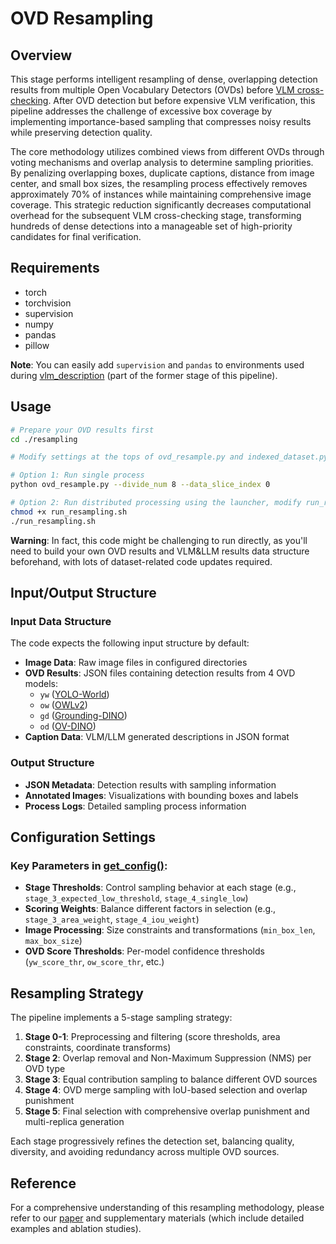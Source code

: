 # OVD Resampling

## Overview

This stage performs intelligent resampling of dense, overlapping detection results from multiple Open Vocabulary Detectors (OVDs) before [VLM cross-checking](../vlm_cross_checking). After OVD detection but before expensive VLM verification, this pipeline addresses the challenge of excessive box coverage by implementing importance-based sampling that compresses noisy results while preserving detection quality.

The core methodology utilizes combined views from different OVDs through voting mechanisms and overlap analysis to determine sampling priorities. By penalizing overlapping boxes, duplicate captions, distance from image center, and small box sizes, the resampling process effectively removes approximately 70% of instances while maintaining comprehensive image coverage. This strategic reduction significantly decreases computational overhead for the subsequent VLM cross-checking stage, transforming hundreds of dense detections into a manageable set of high-priority candidates for final verification.

## Requirements

- torch
- torchvision 
- supervision
- numpy
- pandas
- pillow

**Note**: You can easily add `supervision` and `pandas` to environments used during [vlm_description](../vlm_description) (part of the former stage of this pipeline).

## Usage

```bash
# Prepare your OVD results first
cd ./resampling

# Modify settings at the tops of ovd_resample.py and indexed_dataset.py

# Option 1: Run single process
python ovd_resample.py --divide_num 8 --data_slice_index 0

# Option 2: Run distributed processing using the launcher, modify run_resampling.sh first
chmod +x run_resampling.sh
./run_resampling.sh
```

**Warning**: In fact, this code might be challenging to run directly, as you'll need to build your own OVD results and VLM&LLM results data structure beforehand, with lots of dataset-related code updates required.

## Input/Output Structure

### Input Data Structure
The code expects the following input structure by default:

- **Image Data**: Raw image files in configured directories
- **OVD Results**: JSON files containing detection results from 4 OVD models:
  - `yw` ([YOLO-World](https://github.com/AILab-CVC/YOLO-World))
  - `ow` ([OWLv2](https://huggingface.co/docs/transformers/en/model_doc/owlv2)) 
  - `gd` ([Grounding-DINO](https://github.com/IDEA-Research/GroundingDINO))
  - `od` ([OV-DINO](https://github.com/wanghao9610/OV-DINO))
- **Caption Data**: VLM/LLM generated descriptions in JSON format

### Output Structure
- **JSON Metadata**: Detection results with sampling information
- **Annotated Images**: Visualizations with bounding boxes and labels
- **Process Logs**: Detailed sampling process information

## Configuration Settings

### Key Parameters in [get_config()](ovd_resample.py#L70):

- **Stage Thresholds**: Control sampling behavior at each stage (e.g., `stage_3_expected_low_threshold`, `stage_4_single_low`)
- **Scoring Weights**: Balance different factors in selection (e.g., `stage_3_area_weight`, `stage_4_iou_weight`)
- **Image Processing**: Size constraints and transformations (`min_box_len`, `max_box_size`)
- **OVD Score Thresholds**: Per-model confidence thresholds (`yw_score_thr`, `ow_score_thr`, etc.)

## Resampling Strategy

The pipeline implements a 5-stage sampling strategy:

1. **Stage 0-1**: Preprocessing and filtering (score thresholds, area constraints, coordinate transforms)
2. **Stage 2**: Overlap removal and Non-Maximum Suppression (NMS) per OVD type
3. **Stage 3**: Equal contribution sampling to balance different OVD sources
4. **Stage 4**: OVD merge sampling with IoU-based selection and overlap punishment
5. **Stage 5**: Final selection with comprehensive overlap punishment and multi-replica generation

Each stage progressively refines the detection set, balancing quality, diversity, and avoiding redundancy across multiple OVD sources.

## Reference

For a comprehensive understanding of this resampling methodology, please refer to our [paper](TBD) and supplementary materials (which include detailed examples and ablation studies).
